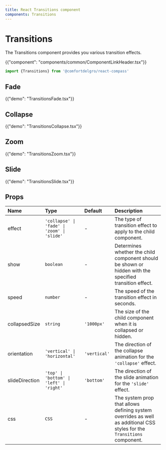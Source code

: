 ```yaml
---
title: React Transitions component
components: Transitions
---
```


# Transitions

<p class="description">The Transitions component provides you various transition effects.</p>

{{"component": "components/common/ComponentLinkHeader.tsx"}}

```jsx
import {Transitions} from '@comfortdelgro/react-compass'
```

## Fade

{{"demo": "TransitionsFade.tsx"}}

## Collapse

{{"demo": "TransitionsCollapse.tsx"}}

## Zoom

{{"demo": "TransitionsZoom.tsx"}}

## Slide

{{"demo": "TransitionsSlide.tsx"}}

## Props

| Name           | Type                                        | Default      | Description                                                                                                             |
| :------------- | :------------------------------------------ | :----------- | :---------------------------------------------------------------------------------------------------------------------- |
| effect         | `'collapse' \| 'fade' \| 'zoom' \| 'slide'` | -            | The type of transition effect to apply to the child component.                                                          |
| show           | `boolean`                                   | -            | Determines whether the child component should be shown or hidden with the specified transition effect.                  |
| speed          | `number`                                    | -            | The speed of the transition effect in seconds.                                                                          |
| collapsedSize  | `string`                                    | `'1000px'`   | The size of the child component when it is collapsed or hidden.                                                         |
| orientation    | `'vertical' \| 'horizontal'`                | `'vertical'` | The direction of the collapse animation for the `'collapse'` effect.                                                    |
| slideDirection | `'top' \| 'bottom' \| 'left' \| 'right'`    | `'bottom'`   | The direction of the slide animation for the `'slide'` effect.                                                          |
| css            | `CSS`                                       | -            | The system prop that allows defining system overrides as well as additional CSS styles for the `Transitions` component. |
